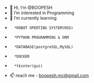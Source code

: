 - 👋 Hi, I’m @BOOPESH
- 👀 I’m interested in Programming
- 🌱 I’m currently learning 
-       *ROBOT OPERTING SYSTEM(ROS)
-       *PYTHON PROGRAMMING & ORM
-       *DATABASE(postgreSQL,MySQL)
-       *DOCKER
-       *tkinter(gui)
- 📫 reach me - boopesh.mc@gmail.com

<!---
BOOPESH-foxy/BOOPESH-foxy is a ✨ special ✨ repository because its `README.md` (this file) appears on your GitHub profile.
You can click the Preview link to take a look at your changes.
--->
